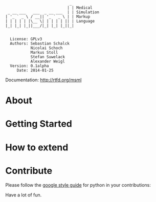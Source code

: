                                 _ 
                               | | Medical
     _ __ ___   ___  _ __ ___  | | Simulation
    | '_ ` _ \ / __|| '_ ` _ \ | | Markup 
    | | | | | |\__ \| | | | | || | Language
    |_| |_| |_||___/|_| |_| |_||_| 
                                   

      License: GPLv3
      Authors: Sebastian Schalck
               Nicolai Schoch
               Markus Stoll
               Stefan Suwelack
               Alexander Weigl
      Version: 0.1alpha
         Date: 2014-01-25
   
Documentation: http://rtfd.org/msml


# About

# Getting Started

# How to extend 

# Contribute

Please follow the [google style guide](http://google-styleguide.googlecode.com/svn/trunk/pyguide.html)
for python in your contributions:

 
Have a lot of fun.
